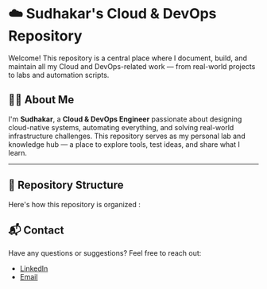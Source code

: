 # ☁️ Sudhakar's Cloud & DevOps Repository

Welcome! This repository is a central place where I document, build, and maintain all my Cloud and DevOps-related work — from real-world projects to labs and automation scripts.

## 👨‍💻 About Me

I'm **Sudhakar**, a **Cloud & DevOps Engineer** passionate about designing cloud-native systems, automating everything, and solving real-world infrastructure challenges. This repository serves as my personal lab and knowledge hub — a place to explore tools, test ideas, and share what I learn.

---

## 📁 Repository Structure

Here's how this repository is organized :

## 📬 Contact
 
Have any questions or suggestions? Feel free to reach out:
- [LinkedIn](https://www.linkedin.com/in/sudhakarirrinki/)  
- [Email](sudhakarirrinki999@gmail.com)
